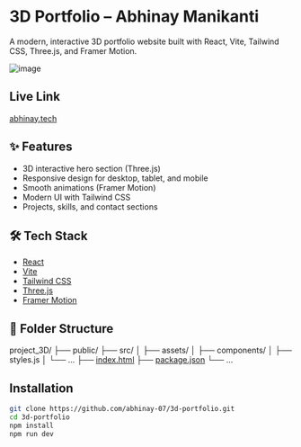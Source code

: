 # 3D Portfolio – Abhinay Manikanti

A modern, interactive 3D portfolio website built with React, Vite, Tailwind CSS, Three.js, and Framer Motion.

![image](https://github.com/user-attachments/assets/3f8c199e-2978-4774-8f61-60e1a0527bf7)


##  Live Link 

[abhinay.tech](https://abhinay.tech)

## ✨ Features

- 3D interactive hero section (Three.js)
- Responsive design for desktop, tablet, and mobile
- Smooth animations (Framer Motion)
- Modern UI with Tailwind CSS
- Projects, skills, and contact sections

## 🛠️ Tech Stack

- [React](https://react.dev/)
- [Vite](https://vitejs.dev/)
- [Tailwind CSS](https://tailwindcss.com/)
- [Three.js](https://threejs.org/)
- [Framer Motion](https://www.framer.com/motion/)


## 📁 Folder Structure
project_3D/
  ├── public/
  ├── src/
  │   ├── assets/
  │   ├── components/
  │   ├── styles.js
  │   └── ...
  ├── [index.html](http://_vscodecontentref_/1)
  ├── [package.json](http://_vscodecontentref_/2)
  └── ...

##  Installation

```bash
git clone https://github.com/abhinay-07/3d-portfolio.git
cd 3d-portfolio
npm install
npm run dev

